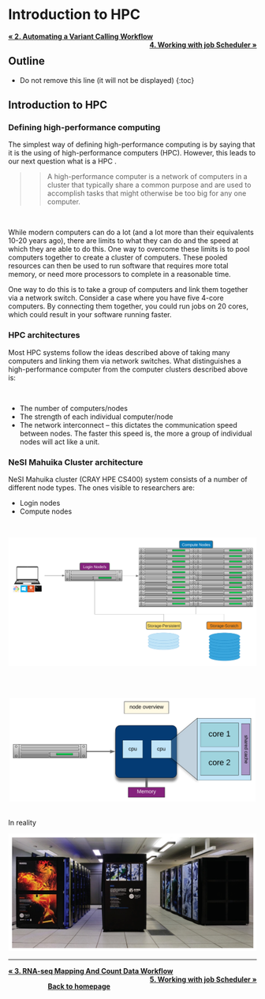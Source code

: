 # Introduction to HPC

<p style="text-align:left;">
    <b><a class href="https://genomicsaotearoa.github.io/Workshop-Bash_Scripting_And_HPC_Job_Scheduler/workshop_material/2_AutomaticVariantC.html">&laquo; 2. Automating a Variant Calling Workflow</a></b>
    <span style="float:right;">
     <b><a class href="https://genomicsaotearoa.github.io/Workshop-Bash_Scripting_And_HPC_Job_Scheduler/workshop_material/5_working_with_job_scheduler.html">4. Working with job Scheduler &raquo;</a></b>
    </span>
</p>

## Outline
* Do not remove this line (it will not be displayed)
{:toc}

## Introduction to HPC

### Defining high-performance computing

The simplest way of defining high-performance computing is by saying that it is the using of high-performance computers (HPC). However, this leads to our next question what is a HPC .

>>A high-performance computer is a network of computers in a cluster that typically share a common purpose and are used to accomplish tasks that might otherwise be too big for any one computer.

<br>
<p>While modern computers can do a lot (and a lot more than their equivalents 10-20 years ago), there are limits to what they can do and the speed at which they are able to do this. One way to overcome these limits is to pool computers together to create a cluster of computers. These pooled resources can then be used to run software that requires more total memory, or need more processors to complete in a reasonable time.</p>

<p>One way to do this is to take a group of computers and link them together via a network switch. Consider a case where you have five 4-core computers. By connecting them together, you could run jobs on 20 cores, which could result in your software running faster.</p>

### HPC architectures

<p>Most HPC systems follow the ideas described above of taking many computers and linking them via network switches. What distinguishes a high-performance computer from the computer clusters described above is:</p>
<br>

* The number of computers/nodes 
* The strength of each individual computer/node 
* The network interconnect – this dictates the communication speed between nodes. The faster this speed is, the more a group of individual nodes will act like a unit.


### NeSI Mahuika Cluster architecture

NeSI Mahuika cluster (CRAY HPE CS400) system consists of a number of different node types. The ones visible to researchers are:

* Login nodes
* Compute nodes
<br>
<p align="center"><img src="nesi_images/hpc_arch_new_fixalignment.png" alt="drawing" width="700"/></p> 
<br>

<br>
<p align="center"><img src="nesi_images/node_overview.png" alt="drawing" width="500"/></p> 
<br>
In reality

<p align="center"><img src="nesi_images/mahuika_maui_real.png" alt="drawing" width="700"/></p>



---

<p style="text-align:left;">
    <b><a href="https://genomicsaotearoa.github.io/Workshop-Bash_Scripting_And_HPC_Job_Scheduler/workshop_material/3_RNAseq.html">&laquo; 3. RNA-seq Mapping And Count Data Workflow</a></b>
    <span style="float:right;">
     <b><a href="https://genomicsaotearoa.github.io/Workshop-Bash_Scripting_And_HPC_Job_Scheduler/workshop_material/5_working_with_job_scheduler.html">5. Working with job Scheduler &raquo;</a></b>
    </span>
</p>

<p align="center"><b><a href="https://genomicsaotearoa.github.io/Workshop-Bash_Scripting_And_HPC_Job_Scheduler/">Back to homepage</a></b></p>
